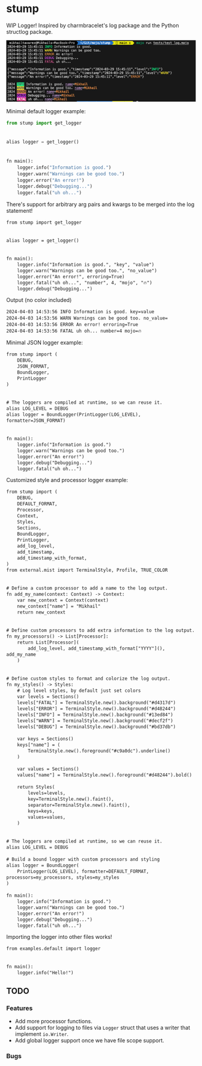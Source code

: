 # stump

WIP Logger! Inspired by charmbracelet's log package and the Python structlog package.

![Example logs](https://github.com/thatstoasty/stump/blob/main/logger.png)

Minimal default logger example:

```py
from stump import get_logger


alias logger = get_logger()


fn main():
    logger.info("Information is good.")
    logger.warn("Warnings can be good too.")
    logger.error("An error!")
    logger.debug("Debugging...")
    logger.fatal("uh oh...")
```

There's support for arbitrary arg pairs and kwargs to be merged into the log statement!

```mojo
from stump import get_logger


alias logger = get_logger()


fn main():
    logger.info("Information is good.", "key", "value")
    logger.warn("Warnings can be good too.", "no_value")
    logger.error("An error!", erroring=True)
    logger.fatal("uh oh...", "number", 4, "mojo", "🔥")
    logger.debug("Debugging...")
```

Output (no color included)

```txt
2024-04-03 14:53:56 INFO Information is good. key=value
2024-04-03 14:53:56 WARN Warnings can be good too. no_value=
2024-04-03 14:53:56 ERROR An error! erroring=True
2024-04-03 14:53:56 FATAL uh oh... number=4 mojo=🔥
```

Minimal JSON logger example:

```mojo
from stump import (
    DEBUG,
    JSON_FORMAT,
    BoundLogger,
    PrintLogger
)


# The loggers are compiled at runtime, so we can reuse it.
alias LOG_LEVEL = DEBUG
alias logger = BoundLogger(PrintLogger(LOG_LEVEL), formatter=JSON_FORMAT)


fn main():
    logger.info("Information is good.")
    logger.warn("Warnings can be good too.")
    logger.error("An error!")
    logger.debug("Debugging...")
    logger.fatal("uh oh...")

```

Customized style and processor logger example:

```mojo
from stump import (
    DEBUG,
    DEFAULT_FORMAT,
    Processor,
    Context,
    Styles,
    Sections,
    BoundLogger,
    PrintLogger,
    add_log_level,
    add_timestamp,
    add_timestamp_with_format,
)
from external.mist import TerminalStyle, Profile, TRUE_COLOR


# Define a custom processor to add a name to the log output.
fn add_my_name(context: Context) -> Context:
    var new_context = Context(context)
    new_context["name"] = "Mikhail"
    return new_context


# Define custom processors to add extra information to the log output.
fn my_processors() -> List[Processor]:
    return List[Processor](
        add_log_level, add_timestamp_with_format["YYYY"](), add_my_name
    )


# Define custom styles to format and colorize the log output.
fn my_styles() -> Styles:
    # Log level styles, by default just set colors
    var levels = Sections()
    levels["FATAL"] = TerminalStyle.new().background("#d4317d")
    levels["ERROR"] = TerminalStyle.new().background("#d48244")
    levels["INFO"] = TerminalStyle.new().background("#13ed84")
    levels["WARN"] = TerminalStyle.new().background("#decf2f")
    levels["DEBUG"] = TerminalStyle.new().background("#bd37db")

    var keys = Sections()
    keys["name"] = (
        TerminalStyle.new().foreground("#c9a0dc").underline()
    )

    var values = Sections()
    values["name"] = TerminalStyle.new().foreground("#d48244").bold()

    return Styles(
        levels=levels,
        key=TerminalStyle.new().faint(),
        separator=TerminalStyle.new().faint(),
        keys=keys,
        values=values,
    )


# The loggers are compiled at runtime, so we can reuse it.
alias LOG_LEVEL = DEBUG

# Build a bound logger with custom processors and styling
alias logger = BoundLogger(
    PrintLogger(LOG_LEVEL), formatter=DEFAULT_FORMAT, processors=my_processors, styles=my_styles
)

fn main():
    logger.info("Information is good.")
    logger.warn("Warnings can be good too.")
    logger.error("An error!")
    logger.debug("Debugging...")
    logger.fatal("uh oh...")
```

Importing the logger into other files works!

```mojo
from examples.default import logger


fn main():
    logger.info("Hello!")
```

## TODO

### Features

- Add more processor functions.
- Add support for logging to files via `Logger` struct that uses a writer that implement `io.Writer`.
- Add global logger support once we have file scope support.

### Bugs
